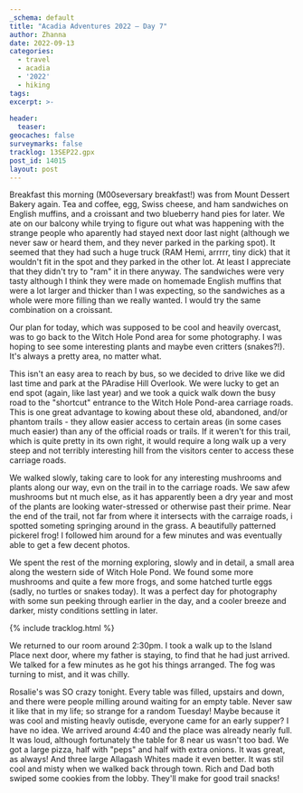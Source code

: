 ```yaml
---
_schema: default
title: "Acadia Adventures 2022 – Day 7"
author: Zhanna
date: 2022-09-13
categories: 
  - travel
  - acadia
  - '2022'
  - hiking
tags:
excerpt: >-
  
header:
  teaser:
geocaches: false
surveymarks: false
tracklog: 13SEP22.gpx
post_id: 14015
layout: post  
---
```


Breakfast this morning (M00seversary breakfast!) was from Mount Dessert Bakery again. Tea and coffee, egg, Swiss cheese, and ham sandwiches on English muffins, and a croissant and two blueberry hand pies for later. We ate on our balcony while trying to figure out what was happening with the strange people who aparently had stayed next door last night (although we never saw or heard them, and they never parked in the parking spot). It seemed that they had such a huge truck (RAM Hemi, arrrrr, tiny dick) that it wouldn't fit in the spot and they parked in the other lot. At least I appreciate that they didn't try to "ram" it in there anyway. The sandwiches were very tasty although I think they were made on homemade English muffins that were a lot larger and thicker than I was expecting, so the sandwiches as a whole were more filling than we really wanted. I would try the same combination on a croissant.

Our plan for today, which was supposed to be cool and heavily overcast, was to go back to the Witch Hole Pond area for some photography. I was hoping to see some interesting plants and maybe even critters (snakes?!). It's always a pretty area, no matter what. 

This isn't an easy area to reach by bus, so we decided to drive like we did last time and park at the PAradise Hill Overlook. We were lucky to get an end spot (again, like last year) and we took a quick walk down the busy road to the "shortcut" entrance to the Witch Hole Pond-area carriage roads. This is one great advantage to kowing about these old, abandoned, and/or phantom trails - they allow easier access to certain areas (in some cases much easier) than any of the official roads or trails. If it weren't for this trail, which is quite pretty in its own right, it would require a long walk up a very steep and not terribly interesting hill from the visitors center to access these carriage roads.

We walked slowly, taking care to look for any interesting mushrooms and plants along our way, evn on the trail in to the carriage roads. We saw afew mushrooms but nt much else, as it has apparently been a dry year and most of the plants are looking water-stressed or otherwise past their prime. Near the end of the trail, not far from where it intersects with the carraige roads, i spotted someting springing around in the grass.  A beautifully patterned pickerel frog! I followed him around for a few minutes and was eventually able to get a few decent photos. 

We spent the rest of the morning exploring, slowly and in detail, a small area along the western side of Witch Hole Pond. We found some more mushrooms and quite a few more frogs, and some hatched turtle eggs (sadly, no turtles or snakes today). It was a perfect day for photography with some sun peeking through earlier in the day, and a cooler breeze and darker, misty conditions settling in later. 

{% include tracklog.html %}

We returned to our room around 2:30pm. I took a walk up to the Island Place next door, where my father is staying, to find that he had just arrived. We talked for a few minutes as he got his things arranged. The fog was turning to mist, and it was chilly. 

Rosalie's was SO crazy tonight. Every table was filled, upstairs and down, and there were people milling around waiting for an empty table. Never saw it like that in my life; so strange for a random Tuesday! Maybe because it was cool and misting heavly outisde, everyone came for an early supper? I have no idea. We arrived around 4:40 and the place was already nearly full. It was loud, although fortunately the table for 8 near us wasn't too bad. We got a large pizza, half with "peps" and half with extra onions. It was great, as always! And three large Allagash Whites made it even better. It was stil cool and misty when we walked back through town. Rich and Dad both swiped some cookies from the lobby. They'll make for good trail snacks!
